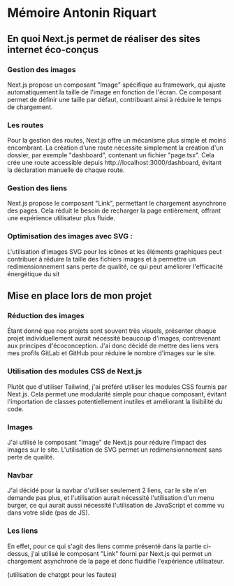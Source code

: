 # Mémoire Antonin Riquart

## En quoi Next.js permet de réaliser des sites internet éco-conçus

### Gestion des images

Next.js propose un composant "Image" spécifique au framework, qui ajuste automatiquement la taille de l'image en fonction de l'écran. Ce composant permet de définir une taille par défaut, contribuant ainsi à réduire le temps de chargement.

### Les routes

Pour la gestion des routes, Next.js offre un mécanisme plus simple et moins encombrant. La création d'une route nécessite simplement la création d'un dossier, par exemple "dashboard", contenant un fichier "page.tsx". Cela crée une route accessible depuis http://localhost:3000/dashboard, évitant la déclaration manuelle de chaque route.

### Gestion des liens

Next.js propose le composant "Link", permettant le chargement asynchrone des pages. Cela réduit le besoin de recharger la page entièrement, offrant une expérience utilisateur plus fluide.

### Optimisation des images avec SVG :

L'utilisation d'images SVG pour les icônes et les éléments graphiques peut contribuer à réduire la taille des fichiers images et à permettre un redimensionnement sans perte de qualité, ce qui peut améliorer l'efficacité énergétique du sit

## Mise en place lors de mon projet

### Réduction des images

Étant donné que nos projets sont souvent très visuels, présenter chaque projet individuellement aurait nécessité beaucoup d'images, contrevenant aux principes d'écoconception. J'ai donc décidé de mettre des liens vers mes profils GitLab et GitHub pour réduire le nombre d'images sur le site.

### Utilisation des modules CSS de Next.js

Plutôt que d'utiliser Tailwind, j'ai préféré utiliser les modules CSS fournis par Next.js. Cela permet une modularité simple pour chaque composant, évitant l'importation de classes potentiellement inutiles et améliorant la lisibilité du code.

### Images

J'ai utilisé le composant "Image" de Next.js pour réduire l'impact des images sur le site. L'utilisation de SVG permet un redimensionnement sans perte de qualité.

### Navbar

J'ai décidé pour la navbar d'utiliser seulement 2 liens, car le site n'en demande pas plus, et l'utilisation aurait nécessité l'utilisation d'un menu burger, ce qui aurait aussi nécessité l'utilisation de JavaScript et comme vu dans votre slide (pas de JS).

### Les liens

En effet, pour ce qui s'agit des liens comme présenté dans la partie ci-dessus, j'ai utilisé le composant "Link" fourni par Next.js qui permet un chargement asynchrone de la page et donc fluidifie l'expérience utilisateur.

(utilisation de chatgpt pour les fautes)
